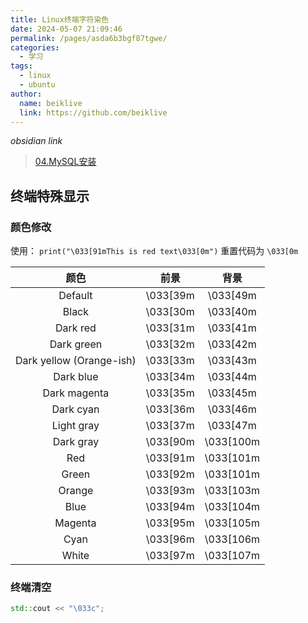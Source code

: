```yaml
---
title: Linux终端字符染色
date: 2024-05-07 21:09:46
permalink: /pages/asda6b3bgf87tgwe/
categories:
  - 学习
tags:
  - linux
  - ubuntu
author:
  name: beiklive
  link: https://github.com/beiklive
---
```

*obsidian link*
> [04.MySQL安装](04.MySQL安装.md)
## 终端特殊显示
### 颜色修改

使用： `print("\033[91mThis is red text\033[0m")`
重置代码为 `\033[0m`

| 颜色 | 前景 | 背景 |
|:-:|:-:|:-:|
| Default | \033[39m | \033[49m |
| Black | \033[30m | \033[40m |
| Dark red | \033[31m | \033[41m |
| Dark green | \033[32m | \033[42m |
| Dark yellow (Orange-ish) | \033[33m | \033[43m |
| Dark blue | \033[34m | \033[44m |
| Dark magenta | \033[35m | \033[45m |
| Dark cyan | \033[36m | \033[46m |
| Light gray | \033[37m | \033[47m |
| Dark gray | \033[90m | \033[100m |
| Red | \033[91m | \033[101m |
| Green | \033[92m | \033[101m |
| Orange | \033[93m | \033[103m |
| Blue | \033[94m | \033[104m |
| Magenta | \033[95m | \033[105m |
| Cyan | \033[96m | \033[106m |
| White | \033[97m | \033[107m |

### 终端清空
```C++
std::cout << "\033c";
```
